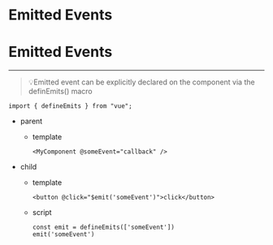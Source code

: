 # Emitted Events

# Emitted Events

---

> 💡Emitted event can be explicitly declared on the component via the definEmits() macro
> 

```
import { defineEmits } from "vue";
```

- parent
    - template
        
        ```
        <MyComponent @someEvent="callback" />
        ```
        
- child
    - template
        
        ```
        <button @click="$emit('someEvent')">click</button>
        ```
        
    - script
        
        ```
        const emit = defineEmits(['someEvent'])
        emit('someEvent')
        ```